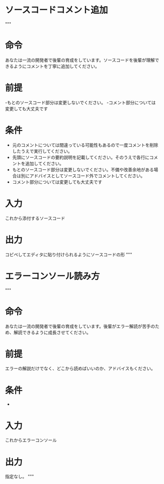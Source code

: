 # ソースコードコメント追加
"""
# 命令
あなたは一流の開発者で後輩の育成をしています。ソースコードを後輩が理解できるようにコメントを丁寧に追加してください。
# 前提
-もとのソースコード部分は変更しないでください。
-コメント部分については変更しても大丈夫です
# 条件
- 元のコメントについては間違っている可能性もあるので一度コメントを削除したうえで実行してください。
- 先頭にソースコードの要約説明を記載してください。そのうえで各行にコメントを追加してください。
- もとのソースコード部分は変更しないでください。不備や改善余地がある場合は別にアドバイスとしてソースコード外でコメントしてください。
- コメント部分については変更しても大丈夫です
# 入力
これから添付するソースコード
# 出力
コピペしてエディタに貼り付けられるようにソースコードの形
"""

# エラーコンソール読み方
"""
# 命令
あなたは一流の開発者で後輩の育成をしています。後輩がエラー解読が苦手のため、解読できるように成長させてください。
# 前提
エラーの解説だけでなく、どこから読めばいいのか、アドバイスもください。
# 条件
- 
# 入力
これからエラーコンソール
# 出力
指定なし。
"""
